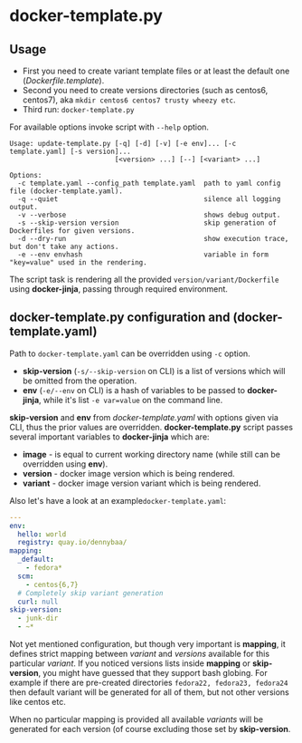 # docker-template.py

## Usage

 - First you need to create variant template files or at least the default one (*Dockerfile.template*).
 - Second you need to create versions directories (such as centos6, centos7), aka `mkdir centos6 centos7 trusty wheezy etc`.
 - Third run: `docker-template.py`

For available options invoke script with `--help` option.

```
Usage: update-template.py [-q] [-d] [-v] [-e env]... [-c template.yaml] [-s version]...
                          [<version> ...] [--] [<variant> ...]

Options:
  -c template.yaml --config_path template.yaml  path to yaml config file (docker-template.yaml).
  -q --quiet                                    silence all logging output.
  -v --verbose                                  shows debug output.
  -s --skip-version version                     skip generation of Dockerfiles for given versions.
  -d --dry-run                                  show execution trace, but don't take any actions.
  -e --env envhash                              variable in form "key=value" used in the rendering.
```

The script task is rendering all the provided `version/variant/Dockerfile` using **docker-jinja**, passing through required environment.

## docker-template.py configuration and (docker-template.yaml)

Path to `docker-template.yaml` can be overridden using `-c` option.

 - **skip-version** (`-s/--skip-version` on CLI) is a list of versions which will be omitted from the operation.
 - **env** (`-e/--env` on CLI) is a hash of variables to be passed to **docker-jinja**, while it's list `-e var=value` on the command line.

**skip-version** and **env** from *docker-template.yaml* with options given via CLI, thus the prior values are overridden. **docker-template.py** script passes several important variables to **docker-jinja** which are:

 - **image** - is equal to current working directory name (while still can be overridden using **env**).
 - **version** - docker image version which is being rendered.
 - **variant** - docker image version variant which is being rendered.

Also let's have a look at an example`docker-template.yaml`:

```yaml
---
env:
  hello: world
  registry: quay.io/dennybaa/
mapping:
  _default:
    - fedora*
  scm:
    - centos{6,7}
  # Completely skip variant generation
  curl: null
skip-version:
  - junk-dir
  - ~*
```

Not yet mentioned configuration, but though very important is **mapping**, it defines strict mapping between *variant* and  *versions* available for this particular *variant*. If you noticed versions lists inside **mapping** or **skip-version**, you might have guessed that they support bash globing. For example if there are pre-created directories `fedora22, fedora23, fedora24` then default variant will be generated for all of them, but not other versions like centos etc.

When no particular mapping is provided all available *variants* will be generated for each version (of course excluding those set by **skip-version**.
